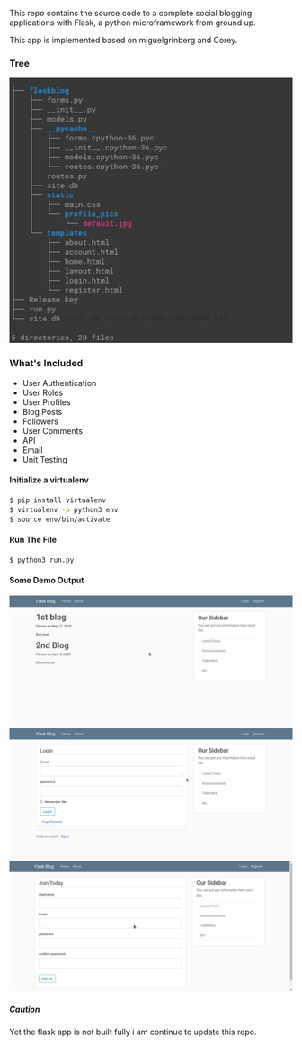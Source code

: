 This repo contains the source code to a complete social blogging applications with Flask, a python microframework from ground up.

This app is implemented based on miguelgrinberg and Corey.

### Tree
![](images/treestructer.jpeg)

### What's Included
* User Authentication
* User Roles
* User Profiles
* Blog Posts
* Followers
* User Comments
* API
* Email
* Unit Testing

#### Initialize a virtualenv


```bash
$ pip install virtualenv
$ virtualenv -p python3 env
$ source env/bin/activate
```

#### Run The File
```bash
$ python3 run.py
```

#### Some Demo Output
![](images/Homepage.jpeg)
![](images/Login.jpeg)
![](images/Register.jpeg)

##### Caution
Yet the flask app is not built fully i am continue to update this repo.

